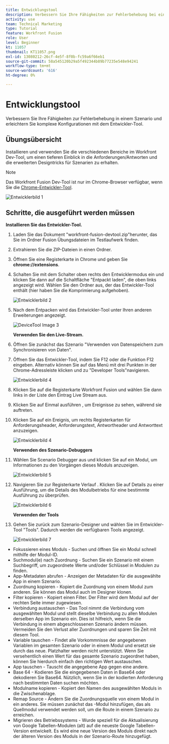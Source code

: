 ```yaml
---
title: Entwicklungstool
description: Verbessern Sie Ihre Fähigkeiten zur Fehlerbehebung bei einem Szenario und erleichtern Sie komplexe Konfigurationen mit dem DevTool.
activity: use
team: Technical Marketing
type: Tutorial
feature: Workfront Fusion
role: User
level: Beginner
kt: 11057
thumbnail: KT11057.png
exl-id: 13080212-26cf-4e5f-8f0b-fc59a6f66eb1
source-git-commit: 58a545120b29a5f492344b89b77235e548e94241
workflow-type: tm+mt
source-wordcount: '616'
ht-degree: 0%

---
```


# Entwicklungstool

Verbessern Sie Ihre Fähigkeiten zur Fehlerbehebung in einem Szenario und erleichtern Sie komplexe Konfigurationen mit dem Entwickler-Tool.

## Übungsübersicht

Installieren und verwenden Sie die verschiedenen Bereiche im Workfront Dev-Tool, um einen tieferen Einblick in die Anforderungen/Antworten und die erweiterten Designtricks für Szenarien zu erhalten.

>[!NOTE]
>
>Das Workfront Fusion Dev-Tool ist nur im Chrome-Browser verfügbar, wenn Sie die [Chrome-Entwickler-Tool](https://developer.chrome.com/docs/devtools/).

![Entwicklerbild 1](../12-exercises/assets/devtool-walkthrough-1.png)

## Schritte, die ausgeführt werden müssen

**Installieren Sie das Entwickler-Tool.**

1. Laden Sie das Dokument &quot;workfront-fusion-devtool.zip&quot;herunter, das Sie im Ordner Fusion Übungsdateien im Testlaufwerk finden.
1. Extrahieren Sie die ZIP-Dateien in einen Ordner.
1. Öffnen Sie eine Registerkarte in Chrome und geben Sie **chrome://extensions**.
1. Schalten Sie mit dem Schalter oben rechts den Entwicklermodus ein und klicken Sie dann auf die Schaltfläche &quot;Entpackt laden&quot;, die oben links angezeigt wird. Wählen Sie den Ordner aus, der das Entwickler-Tool enthält (hier haben Sie die Komprimierung aufgehoben).

   ![Entwicklerbild 2](../12-exercises/assets/devtool-walkthrough-2.png)

1. Nach dem Entpacken wird das Entwickler-Tool unter Ihren anderen Erweiterungen angezeigt.

   ![DeviceTool Image 3](../12-exercises/assets/devtool-walkthrough-3.png)

   **Verwenden Sie den Live-Stream.**

1. Öffnen Sie zunächst das Szenario &quot;Verwenden von Datenspeichern zum Synchronisieren von Daten&quot;.
1. Öffnen Sie das Entwickler-Tool, indem Sie F12 oder die Funktion F12 eingeben. Alternativ können Sie auf das Menü mit drei Punkten in der Chrome-Adressleiste klicken und zu &quot;Developer Tools&quot;navigieren.

   ![Entwicklerbild 4](../12-exercises/assets/navigate-to-devtools.png)

1. Klicken Sie auf die Registerkarte Workfront Fusion und wählen Sie dann links in der Liste den Eintrag Live Stream aus.
1. Klicken Sie auf Einmal ausführen , um Ereignisse zu sehen, während sie auftreten.
1. Klicken Sie auf ein Ereignis, um rechts Registerkarten für Anforderungsheader, Anforderungstext, Antwortheader und Antworttext anzuzeigen.

   ![Entwicklerbild 4](../12-exercises/assets/devtool-walkthrough-4.png)

   **Verwenden des Szenario-Debuggers**

1. Wählen Sie Scenario Debugger aus und klicken Sie auf ein Modul, um Informationen zu den Vorgängen dieses Moduls anzuzeigen.

   ![Entwicklerbild 5](../12-exercises/assets/devtool-walkthrough-5.png)

1. Navigieren Sie zur Registerkarte Verlauf . Klicken Sie auf Details zu einer Ausführung, um die Details des Modulbetriebs für eine bestimmte Ausführung zu überprüfen.

   ![Entwicklerbild 6](../12-exercises/assets/devtool-walkthrough-6.png)

   **Verwenden der Tools**

1. Gehen Sie zurück zum Szenario-Designer und wählen Sie im Entwickler-Tool &quot;Tools&quot;. Dadurch werden die verfügbaren Tools angezeigt.

   ![Entwicklerbild 7](../12-exercises/assets/devtool-walkthrough-7.png)

+ Fokussieren eines Moduls - Suchen und öffnen Sie ein Modul schnell mithilfe der Modul-ID.
+ Suchmodul(e) nach Zuordnung - Suchen Sie ein Szenario mit einem Suchbegriff, um zugeordnete Werte und/oder Schlüssel in Modulen zu finden.
+ App-Metadaten abrufen - Anzeigen der Metadaten für die ausgewählte App in einem Szenario.
+ Zuordnung kopieren - Kopiert die Zuordnung von einem Modul zum anderen. Sie können das Modul auch im Designer klonen.
+ Filter kopieren - Kopiert einen Filter. Der Filter wird dem Modul auf der rechten Seite immer zugewiesen.
+ Verbindung austauschen - Das Tool nimmt die Verbindung vom ausgewählten Modul und stellt dieselbe Verbindung zu allen Modulen derselben App im Szenario ein. Dies ist hilfreich, wenn Sie die Verbindung in einem abgeschlossenen Szenario ändern müssen. Vermeiden Sie den Verlust aller Zuordnungen und sparen Sie Zeit mit diesem Tool.
+ Variable tauschen - Findet alle Vorkommnisse der angegebenen Variablen im gesamten Szenario oder in einem Modul und ersetzt sie durch das neue. Platzhalter werden nicht unterstützt. Wenn Sie versehentlich einen Wert für das gesamte Szenario zugeordnet haben, können Sie hierdurch einfach den richtigen Wert austauschen.
+ App tauschen - Tauscht die angegebene App gegen eine andere.
+ Base 64 - Kodieren Sie die eingegebenen Daten in Base64 oder dekodieren Sie Base64. Nützlich, wenn Sie in der kodierten Anforderung nach bestimmten Daten suchen möchten.
+ Modulname kopieren - Kopiert den Namen des ausgewählten Moduls in die Zwischenablage.
+ Remap Source - Ändern Sie die Zuordnungsquelle von einem Modul in ein anderes. Sie müssen zunächst das -Modul hinzufügen, das als Quellmodul verwendet werden soll, um die Route in einem Szenario zu erreichen.
+ Migrieren des Betriebssystems - Wurde speziell für die Aktualisierung von Google Tabellen-Modulen (alt) auf die neueste Google Tabellen-Version entwickelt. Es wird eine neue Version des Moduls direkt nach der älteren Version des Moduls in der Szenario-Route hinzugefügt.
